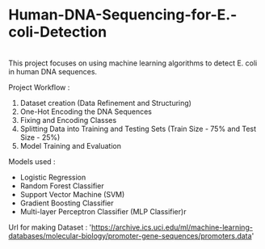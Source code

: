 # Human-DNA-Sequencing-for-E.-coli-Detection
<br>
This project focuses on using machine learning algorithms to detect E. coli in human DNA sequences.

Project Workflow :
1. Dataset creation (Data Refinement and Structuring)
2. One-Hot Encoding the DNA Sequences
3. Fixing and Encoding Classes
4. Splitting Data into Training and Testing Sets (Train Size - 75% and Test Size - 25%)
5. Model Training and Evaluation

Models used :
<ul>
  <li>Logistic Regression</li>
  <li>Random Forest Classifier</li>
  <li>Support Vector Machine (SVM)</li>
  <li>Gradient Boosting Classifier</li>
  <li>Multi-layer Perceptron Classifier (MLP Classifier)r</li>
</ul>


Url for making Dataset : 'https://archive.ics.uci.edu/ml/machine-learning-databases/molecular-biology/promoter-gene-sequences/promoters.data'
